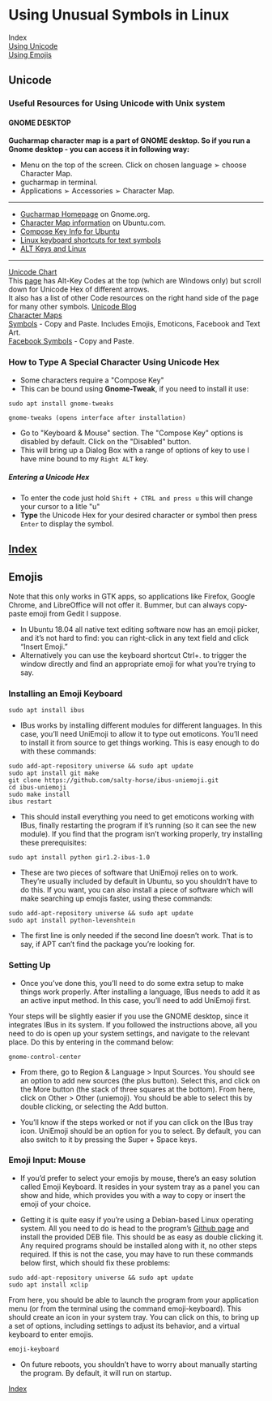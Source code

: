 Using Unusual Symbols in Linux
======

Index  
[Using Unicode](#Unicode)  
[Using Emojis](#Emojis)  

Unicode
------
### Useful Resources for Using Unicode with Unix system  
  
#### GNOME DESKTOP  
**Gucharmap character map is a part of GNOME desktop. So if you run a Gnome desktop - you can access it in following way:**
  * Menu on the top of the screen. Click on chosen language ➢ choose Character Map.
  * gucharmap in terminal.
  * Applications ➢ Accessories ➢ Character Map.  
---
* [Gucharmap Homepage](https://wiki.gnome.org/action/show/Apps/Gucharmap?action=show&redirect=Gucharmap) on Gnome.org.  
* [Character Map information](https://help.ubuntu.com/community/CharacterMap) on Ubuntu.com.  
* [Compose Key Info for Ubuntu](https://help.ubuntu.com/community/ComposeKey)  
* [Linux keyboard shortcuts for text symbols](https://fsymbols.com/keyboard/linux/)  
* [ALT Keys and Linux](https://www.linux.org/threads/alt-keys-and-linux.11517/)  
---
[Unicode Chart](https://unicode.org/charts/)  
This [page](https://www.alt-codes.net/arrow_alt_codes.php) has Alt-Key Codes at the top (which are Windows only) but scroll down for Unicode Hex of different arrows.  
It also has a list of other Code resources on the right hand side of the page for many other symbols. 
[Unicode Blog](https://www.alt-codes.net/blog/unicodes-10%22;)  
[Character Maps](https://fsymbols.com/character-maps/)    
[Symbols](https://fsymbols.com/) - Copy and Paste. Includes Emojis, Emoticons, Facebook and Text Art.  
[Facebook Symbols](https://fsymbols.com/) - Copy and Paste.   


  
### How to Type A Special Character Using Unicode Hex  
* Some characters require a "Compose Key"  
* This can be bound using **Gnome-Tweak**, if you need to install it use:
```
sudo apt install gnome-tweaks

gnome-tweaks (opens interface after installation)
```  
* Go to "Keyboard & Mouse" section. The "Compose Key" options is disabled by default. Click on the "Disabled" button.
* This will bring up a Dialog Box with a range of options of key to use I have mine bound to my `Right ALT` key.

##### Entering a Unicode Hex
* To enter the code just hold `Shift + CTRL and press u` this will change your cursor to a litle "u"
* **Type** the Unicode Hex for your desired character or symbol then press `Enter` to display the symbol.  
  
[Index](#Index)  
---  
  
Emojis
------
Note that this only works in GTK apps, so applications like Firefox, Google Chrome, and LibreOffice will not offer it. Bummer, but can always copy-paste emoji from Gedit I suppose.  
* In Ubuntu 18.04 all native text editing software now has an emoji picker, and it’s not hard to find: you can right-click in any text field and click “Insert Emoji.”  
* Alternatively you can use the keyboard shortcut Ctrl+. to trigger the window directly and find an appropriate emoji for what you’re trying to say.  
  
### Installing an Emoji Keyboard  
  
`sudo apt install ibus`

* IBus works by installing different modules for different languages. In this case, you’ll need UniEmoji to allow it to type out emoticons. You’ll need to install it from source to get things working. This is easy enough to do with these commands:  
  
```
sudo add-apt-repository universe && sudo apt update
sudo apt install git make
git clone https://github.com/salty-horse/ibus-uniemoji.git
cd ibus-uniemoji
sudo make install
ibus restart
```   
* This should install everything you need to get emoticons working with IBus, finally restarting the program if it’s running (so it can see the new module). If you find that the program isn’t working properly, try installing these prerequisites:  
  
`sudo apt install python gir1.2-ibus-1.0`  
  
* These are two pieces of software that UniEmoji relies on to work. They’re usually included by default in Ubuntu, so you shouldn’t have to do this. If you want, you can also install a piece of software which will make searching up emojis faster, using these commands:  
  
```
sudo add-apt-repository universe && sudo apt update
sudo apt install python-levenshtein
```  
  
* The first line is only needed if the second line doesn’t work. That is to say, if APT can’t find the package you’re looking for.  
  
### Setting Up  
* Once you’ve done this, you’ll need to do some extra setup to make things work properly. After installing a language, IBus needs to add it as an active input method. In this case, you’ll need to add UniEmoji first.

Your steps will be slightly easier if you use the GNOME desktop, since it integrates IBus in its system. If you followed the instructions above, all you need to do is open up your system settings, and navigate to the relevant place. Do this by entering in the command below:  
  
`gnome-control-center`  
  
* From there, go to Region & Language > Input Sources. You should see an option to add new sources (the plus button). Select this, and click on the More button (the stack of three squares at the bottom). From here, click on Other > Other (uniemoji). You should be able to select this by double clicking, or selecting the Add button.  
  
* You’ll know if the steps worked or not if you can click on the IBus tray icon. UniEmoji should be an option for you to select. By default, you can also switch to it by pressing the Super + Space keys.  
  
### Emoji Input: Mouse
* If you’d prefer to select your emojis by mouse, there’s an easy solution called Emoji Keyboard. It resides in your system tray as a panel you can show and hide, which provides you with a way to copy or insert the emoji of your choice.  

* Getting it is quite easy if you’re using a Debian-based Linux operating system. All you need to do is head to the program’s [Github page](https://github.com/OzymandiasTheGreat/emoji-keyboard/releases) and install the provided DEB file. This should be as easy as double clicking it. Any required programs should be installed along with it, no other steps required. If this is not the case, you may have to run these commands below first, which should fix these problems:  
  
```
sudo add-apt-repository universe && sudo apt update
sudo apt install xclip
```
  
From here, you should be able to launch the program from your application menu (or from the terminal using the command emoji-keyboard). This should create an icon in your system tray. You can click on this, to bring up a set of options, including settings to adjust its behavior, and a virtual keyboard to enter emojis.  
  
`emoji-keyboard`  
  
* On future reboots, you shouldn’t have to worry about manually starting the program. By default, it will run on startup.  
  
[Index](#Index)


